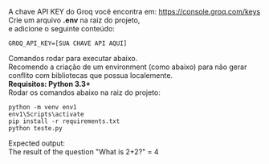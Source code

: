 A chave API KEY do Groq você encontra em: https://console.groq.com/keys  
Crie um arquivo **.env** na raiz do projeto,  
e adicione o seguinte conteúdo:  
```
GROQ_API_KEY=[SUA CHAVE API AQUI]
```

Comandos rodar para executar abaixo.  
Recomendo a criação de um environment (como abaixo) para não gerar conflito com bibliotecas que possua localemente.  
**Requisitos: Python 3.3+**  
Rodar os comandos abaixo na raiz do projeto:
``` 
python -m venv env1
env1\Scripts\activate
pip install -r requirements.txt
python teste.py
```
Expected output:  
The result of the question "What is 2+2?" = 4
